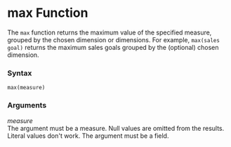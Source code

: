 # max Function<a name="max-function"></a>

The `max` function returns the maximum value of the specified measure, grouped by the chosen dimension or dimensions\. For example, `max(sales goal)` returns the maximum sales goals grouped by the \(optional\) chosen dimension\.

### Syntax<a name="max-function-syntax"></a>

```
max(measure)
```

### Arguments<a name="max-function-arguments"></a>

 *measure*   
The argument must be a measure\. Null values are omitted from the results\. Literal values don't work\. The argument must be a field\.